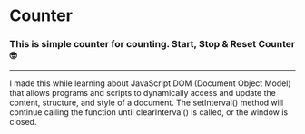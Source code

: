 # Counter
### This is simple counter for counting. Start, Stop & Reset Counter :nerd_face:

<hr> </hr>

I made this while learning about JavaScript DOM (Document Object Model) that allows programs and scripts to dynamically access and update the content, structure, and style of a document. The setInterval() method will continue calling the function until clearInterval() is called, or the window is closed.
